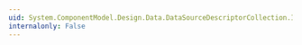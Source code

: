 ```yaml
---
uid: System.ComponentModel.Design.Data.DataSourceDescriptorCollection.Insert(System.Int32,System.ComponentModel.Design.Data.DataSourceDescriptor)
internalonly: False
---
```

